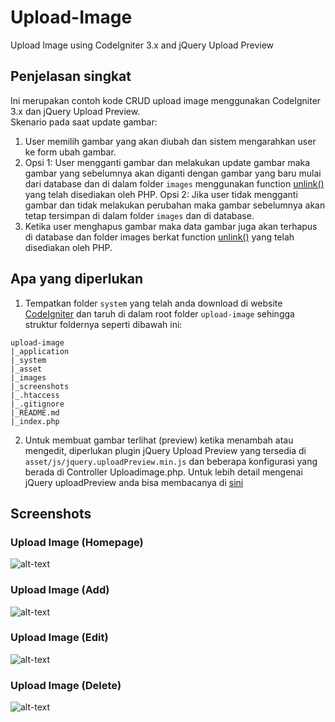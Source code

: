 # Upload-Image
Upload Image using CodeIgniter 3.x and jQuery Upload Preview

## Penjelasan singkat
Ini merupakan contoh kode CRUD upload image menggunakan CodeIgniter 3.x dan
jQuery Upload Preview. <br>
Skenario pada saat update gambar: <br>
1. User memilih gambar yang akan diubah dan sistem mengarahkan user ke form
ubah gambar. <br>
2. Opsi 1: User mengganti gambar dan melakukan update gambar maka gambar yang
sebelumnya akan diganti dengan gambar yang baru mulai dari database dan di dalam
folder `images` menggunakan function [unlink()](http://php.net/manual/en/function.unlink.php)
yang telah disediakan oleh PHP.
  Opsi 2: Jika user tidak mengganti gambar dan tidak melakukan perubahan maka
gambar sebelumnya akan tetap tersimpan di dalam folder `images` dan di database.
3. Ketika user menghapus gambar maka data gambar juga akan terhapus di database dan folder images
berkat function [unlink()](http://php.net/manual/en/function.unlink.php)
yang telah disediakan oleh PHP.

## Apa yang diperlukan
1. Tempatkan folder `system` yang telah anda download di website [CodeIgniter](https://codeigniter.com/download) dan taruh di dalam root folder `upload-image` sehingga struktur foldernya seperti dibawah ini:<br>
```
upload-image
|_application
|_system
|_asset
|_images
|_screenshots
|_.htaccess
|_.gitignore
|_README.md
|_index.php
```
2. Untuk membuat gambar terlihat (preview) ketika menambah atau mengedit, diperlukan plugin
jQuery Upload Preview yang tersedia di `asset/js/jquery.uploadPreview.min.js` dan beberapa konfigurasi yang berada di Controller Uploadimage.php. Untuk lebih detail mengenai jQuery uploadPreview anda bisa membacanya di [sini](http://opoloo.github.io/jquery_upload_preview/)

## Screenshots
### Upload Image (Homepage)<br>
![alt-text](https://github.com/satyakresna/upload-image/blob/master/screenshots/Homepage.png "Homepage.png")<br>
### Upload Image (Add)<br>
![alt-text](https://github.com/satyakresna/upload-image/blob/master/screenshots/Upload%20Image%20add.png "Add.png")<br>
### Upload Image (Edit)<br>
![alt-text](https://github.com/satyakresna/upload-image/blob/master/screenshots/Upload%20Image%20delete.png "Edit.png")<br>
### Upload Image (Delete)<br>
![alt-text](https://github.com/satyakresna/upload-image/blob/master/screenshots/Upload%20Image%20edit.png "Delete.png")
